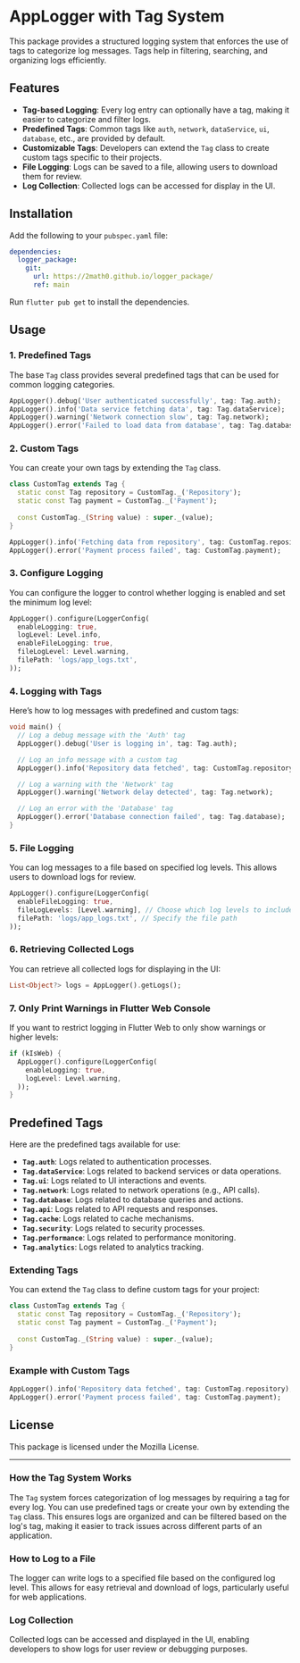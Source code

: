 # AppLogger with Tag System

This package provides a structured logging system that enforces the use of tags to categorize log messages. Tags help in filtering, searching, and organizing logs efficiently.

## Features

- **Tag-based Logging**: Every log entry can optionally have a tag, making it easier to categorize and filter logs.
- **Predefined Tags**: Common tags like `auth`, `network`, `dataService`, `ui`, `database`, etc., are provided by default.
- **Customizable Tags**: Developers can extend the `Tag` class to create custom tags specific to their projects.
- **File Logging**: Logs can be saved to a file, allowing users to download them for review.
- **Log Collection**: Collected logs can be accessed for display in the UI.

## Installation

Add the following to your `pubspec.yaml` file:

```yaml
dependencies:
  logger_package:
    git:
      url: https://2math0.github.io/logger_package/
      ref: main
```

Run `flutter pub get` to install the dependencies.

## Usage

### 1. **Predefined Tags**

The base `Tag` class provides several predefined tags that can be used for common logging categories.

```dart
AppLogger().debug('User authenticated successfully', tag: Tag.auth);
AppLogger().info('Data service fetching data', tag: Tag.dataService);
AppLogger().warning('Network connection slow', tag: Tag.network);
AppLogger().error('Failed to load data from database', tag: Tag.database);
```

### 2. **Custom Tags**

You can create your own tags by extending the `Tag` class.

```dart
class CustomTag extends Tag {
  static const Tag repository = CustomTag._('Repository');
  static const Tag payment = CustomTag._('Payment');
  
  const CustomTag._(String value) : super._(value);
}

AppLogger().info('Fetching data from repository', tag: CustomTag.repository);
AppLogger().error('Payment process failed', tag: CustomTag.payment);
```

### 3. **Configure Logging**

You can configure the logger to control whether logging is enabled and set the minimum log level:

```dart
AppLogger().configure(LoggerConfig(
  enableLogging: true,
  logLevel: Level.info,
  enableFileLogging: true,
  fileLogLevel: Level.warning,
  filePath: 'logs/app_logs.txt',
));
```

### 4. **Logging with Tags**

Here’s how to log messages with predefined and custom tags:

```dart
void main() {
  // Log a debug message with the 'Auth' tag
  AppLogger().debug('User is logging in', tag: Tag.auth);

  // Log an info message with a custom tag
  AppLogger().info('Repository data fetched', tag: CustomTag.repository);

  // Log a warning with the 'Network' tag
  AppLogger().warning('Network delay detected', tag: Tag.network);

  // Log an error with the 'Database' tag
  AppLogger().error('Database connection failed', tag: Tag.database);
}
```

### 5. **File Logging**

You can log messages to a file based on specified log levels. This allows users to download logs for review.

```dart
AppLogger().configure(LoggerConfig(
  enableFileLogging: true,
  fileLogLevels: [Level.warning], // Choose which log levels to include
  filePath: 'logs/app_logs.txt', // Specify the file path
));
```

### 6. **Retrieving Collected Logs**

You can retrieve all collected logs for displaying in the UI:

```dart
List<Object?> logs = AppLogger().getLogs();
```

### 7. **Only Print Warnings in Flutter Web Console**

If you want to restrict logging in Flutter Web to only show warnings or higher levels:

```dart
if (kIsWeb) {
  AppLogger().configure(LoggerConfig(
    enableLogging: true,
    logLevel: Level.warning,
  ));
}
```

## Predefined Tags

Here are the predefined tags available for use:

- **`Tag.auth`**: Logs related to authentication processes.
- **`Tag.dataService`**: Logs related to backend services or data operations.
- **`Tag.ui`**: Logs related to UI interactions and events.
- **`Tag.network`**: Logs related to network operations (e.g., API calls).
- **`Tag.database`**: Logs related to database queries and actions.
- **`Tag.api`**: Logs related to API requests and responses.
- **`Tag.cache`**: Logs related to cache mechanisms.
- **`Tag.security`**: Logs related to security processes.
- **`Tag.performance`**: Logs related to performance monitoring.
- **`Tag.analytics`**: Logs related to analytics tracking.

### Extending Tags

You can extend the `Tag` class to define custom tags for your project:

```dart
class CustomTag extends Tag {
  static const Tag repository = CustomTag._('Repository');
  static const Tag payment = CustomTag._('Payment');
  
  const CustomTag._(String value) : super._(value);
}
```

### Example with Custom Tags

```dart
AppLogger().info('Repository data fetched', tag: CustomTag.repository);
AppLogger().error('Payment process failed', tag: CustomTag.payment);
```

## License

This package is licensed under the Mozilla License.

---

### How the Tag System Works

The `Tag` system forces categorization of log messages by requiring a tag for every log. You can use predefined tags or create your own by extending the `Tag` class. This ensures logs are organized and can be filtered based on the log's tag, making it easier to track issues across different parts of an application.

### How to Log to a File

The logger can write logs to a specified file based on the configured log level. This allows for easy retrieval and download of logs, particularly useful for web applications.

### Log Collection

Collected logs can be accessed and displayed in the UI, enabling developers to show logs for user review or debugging purposes.
